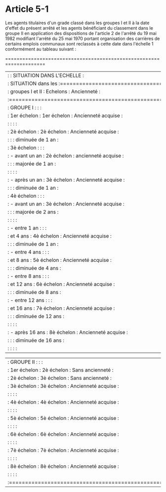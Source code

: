# Article 5-1

Les agents titulaires d'un grade classé dans les groupes I et II à la date d'effet du présent arrêté et les agents bénéficiant du classement dans le groupe II en application des dispositions de l'article 2 de l'arrêté du 19 mai 1982 modifiant l'arrêté du 25 mai 1970 portant organisation des carrières de certains emplois communaux sont reclassés à cette date dans l'échelle 1 conformément au tableau suivant :

====================================================================

<table>
<tr>
<td> :                       :     SITUATION DANS L'ECHELLE             :</td>
</tr>
<tr>
<td> : SITUATION dans les    :==========================================:</td>
</tr>
<tr>
<td> : groupes I et II       :   Echelons          :   Ancienneté       :</td>
</tr>
<tr>
<td> :==================================================================:</td>
</tr>
<tr>
<td> :     GROUPE I          :                     :                    :</td>
</tr>
<tr>
<td> :     1er échelon       :   1er échelon       : Ancienneté acquise :</td>
</tr>
<tr>
<td> :                       :                     :                    :</td>
</tr>
<tr>
<td> :     2è échelon        :   2è échelon        : Ancienneté acquise :</td>
</tr>
<tr>
<td> :                       :                     : diminuée de 1 an   :</td>
</tr>
<tr>
<td> :     3è échelon        :                     :                    :</td>
</tr>
<tr>
<td> :      - avant un an    :   2è échelon        : ancienneté acquise :</td>
</tr>
<tr>
<td> :                       :                     :  majorée de 1 an  :</td>
</tr>
<tr>
<td> :                       :                     :                    :</td>
</tr>
<tr>
<td> :      - après un an    :   3è échelon        : Ancienneté acquise :</td>
</tr>
<tr>
<td> :                       :                     :  diminuée de 1 an  :</td>
</tr>
<tr>
<td> :     4è échelon        :                     :                    :</td>
</tr>
<tr>
<td> :      - avant un an    :   3è échelon        : Ancienneté acquise :</td>
</tr>
<tr>
<td> :                       :                     :  majorée de 2 ans  :</td>
</tr>
<tr>
<td> :                       :                     :                    :</td>
</tr>
<tr>
<td> :      - entre 1 an     :                     :                    :</td>
</tr>
<tr>
<td> :        et 4 ans       :   4è échelon        : Ancienneté acquise :</td>
</tr>
<tr>
<td> :                       :                     :  diminuée de 1 an  :</td>
</tr>
<tr>
<td> :      - entre 4 ans    :                     :                    :</td>
</tr>
<tr>
<td> :        et 8 ans       :   5è échelon        : Ancienneté acquise :</td>
</tr>
<tr>
<td> :                       :                     :  diminuée de 4 ans :</td>
</tr>
<tr>
<td> :      - entre 8 ans    :                     :                    :</td>
</tr>
<tr>
<td> :        et 12 ans      :   6è échelon        : Ancienneté acquise :</td>
</tr>
<tr>
<td> :                       :                     :  diminuée de 8 ans :</td>
</tr>
<tr>
<td> :      - entre 12 ans   :                     :                    :</td>
</tr>
<tr>
<td> :        et 16 ans      :   7è échelon        : Ancienneté acquise :</td>
</tr>
<tr>
<td> :                       :                     : diminuée de 12 ans :</td>
</tr>
<tr>
<td> :                       :                     :                    :</td>
</tr>
<tr>
<td> :      - après 16 ans   :   8è échelon        : Ancienneté acquise :</td>
</tr>
<tr>
<td> :                       :                     : diminuée de 16 ans :</td>
</tr>
<tr>
<td> :                       :                     :                    :</td>
</tr>
</table>

<table>
<tr>
<td>:     GROUPE II         :                     :                    :</td>
</tr>
<tr>
<td> :     1er échelon       :   2è échelon        :   Sans ancienneté  :</td>
</tr>
<tr>
<td> :     2è échelon        :   3è échelon        :   Sans ancienneté  :</td>
</tr>
<tr>
<td> :     3è échelon        :   3è échelon        : Ancienneté acquise :</td>
</tr>
<tr>
<td> :                       :                     :                    :</td>
</tr>
<tr>
<td> :     4è échelon        :   4è échelon        : Ancienneté acquise :</td>
</tr>
<tr>
<td> :                       :                     :                    :</td>
</tr>
<tr>
<td> :     5è échelon        :   5è échelon        : Ancienneté acquise :</td>
</tr>
<tr>
<td> :                       :                     :                    :</td>
</tr>
<tr>
<td> :     6è échelon        :   6è échelon        : Ancienneté acquise :</td>
</tr>
<tr>
<td> :                       :                     :                    :</td>
</tr>
<tr>
<td> :     7è échelon        :   7è échelon        : Ancienneté acquise :</td>
</tr>
<tr>
<td> :                       :                     :                    :</td>
</tr>
<tr>
<td> :     8è échelon        :   8è échelon        : Ancienneté acquise :</td>
</tr>
<tr>
<td> :                       :                     :                    :</td>
</tr>
<tr>
<td> :==================================================================:</td>
</tr>
</table>
